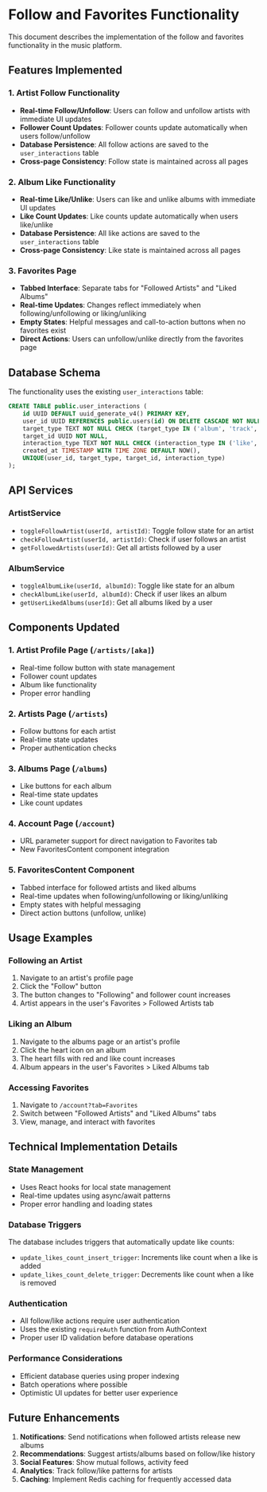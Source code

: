 # Follow and Favorites Functionality

This document describes the implementation of the follow and favorites functionality in the music platform.

## Features Implemented

### 1. Artist Follow Functionality
- **Real-time Follow/Unfollow**: Users can follow and unfollow artists with immediate UI updates
- **Follower Count Updates**: Follower counts update automatically when users follow/unfollow
- **Database Persistence**: All follow actions are saved to the `user_interactions` table
- **Cross-page Consistency**: Follow state is maintained across all pages

### 2. Album Like Functionality
- **Real-time Like/Unlike**: Users can like and unlike albums with immediate UI updates
- **Like Count Updates**: Like counts update automatically when users like/unlike
- **Database Persistence**: All like actions are saved to the `user_interactions` table
- **Cross-page Consistency**: Like state is maintained across all pages

### 3. Favorites Page
- **Tabbed Interface**: Separate tabs for "Followed Artists" and "Liked Albums"
- **Real-time Updates**: Changes reflect immediately when following/unfollowing or liking/unliking
- **Empty States**: Helpful messages and call-to-action buttons when no favorites exist
- **Direct Actions**: Users can unfollow/unlike directly from the favorites page

## Database Schema

The functionality uses the existing `user_interactions` table:

```sql
CREATE TABLE public.user_interactions (
    id UUID DEFAULT uuid_generate_v4() PRIMARY KEY,
    user_id UUID REFERENCES public.users(id) ON DELETE CASCADE NOT NULL,
    target_type TEXT NOT NULL CHECK (target_type IN ('album', 'track', 'artist')),
    target_id UUID NOT NULL,
    interaction_type TEXT NOT NULL CHECK (interaction_type IN ('like', 'follow')),
    created_at TIMESTAMP WITH TIME ZONE DEFAULT NOW(),
    UNIQUE(user_id, target_type, target_id, interaction_type)
);
```

## API Services

### ArtistService
- `toggleFollowArtist(userId, artistId)`: Toggle follow state for an artist
- `checkFollowArtist(userId, artistId)`: Check if user follows an artist
- `getFollowedArtists(userId)`: Get all artists followed by a user

### AlbumService
- `toggleAlbumLike(userId, albumId)`: Toggle like state for an album
- `checkAlbumLike(userId, albumId)`: Check if user likes an album
- `getUserLikedAlbums(userId)`: Get all albums liked by a user

## Components Updated

### 1. Artist Profile Page (`/artists/[aka]`)
- Real-time follow button with state management
- Follower count updates
- Album like functionality
- Proper error handling

### 2. Artists Page (`/artists`)
- Follow buttons for each artist
- Real-time state updates
- Proper authentication checks

### 3. Albums Page (`/albums`)
- Like buttons for each album
- Real-time state updates
- Like count updates

### 4. Account Page (`/account`)
- URL parameter support for direct navigation to Favorites tab
- New FavoritesContent component integration

### 5. FavoritesContent Component
- Tabbed interface for followed artists and liked albums
- Real-time updates when following/unfollowing or liking/unliking
- Empty states with helpful messaging
- Direct action buttons (unfollow, unlike)

## Usage Examples

### Following an Artist
1. Navigate to an artist's profile page
2. Click the "Follow" button
3. The button changes to "Following" and follower count increases
4. Artist appears in the user's Favorites > Followed Artists tab

### Liking an Album
1. Navigate to the albums page or an artist's profile
2. Click the heart icon on an album
3. The heart fills with red and like count increases
4. Album appears in the user's Favorites > Liked Albums tab

### Accessing Favorites
1. Navigate to `/account?tab=Favorites`
2. Switch between "Followed Artists" and "Liked Albums" tabs
3. View, manage, and interact with favorites

## Technical Implementation Details

### State Management
- Uses React hooks for local state management
- Real-time updates using async/await patterns
- Proper error handling and loading states

### Database Triggers
The database includes triggers that automatically update like counts:
- `update_likes_count_insert_trigger`: Increments like count when a like is added
- `update_likes_count_delete_trigger`: Decrements like count when a like is removed

### Authentication
- All follow/like actions require user authentication
- Uses the existing `requireAuth` function from AuthContext
- Proper user ID validation before database operations

### Performance Considerations
- Efficient database queries using proper indexing
- Batch operations where possible
- Optimistic UI updates for better user experience

## Future Enhancements

1. **Notifications**: Send notifications when followed artists release new albums
2. **Recommendations**: Suggest artists/albums based on follow/like history
3. **Social Features**: Show mutual follows, activity feed
4. **Analytics**: Track follow/like patterns for artists
5. **Caching**: Implement Redis caching for frequently accessed data 